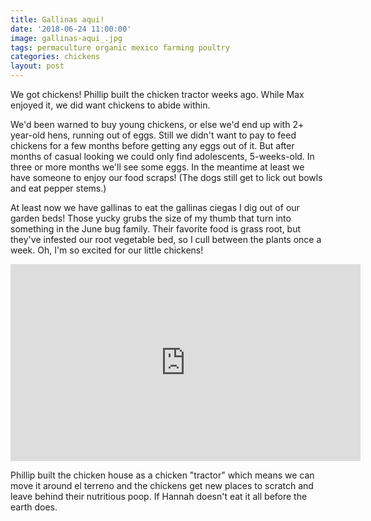 ```yaml
---
title: Gallinas aqui!
date: '2018-06-24 11:00:00'
image: gallinas-aqui_.jpg
tags: permaculture organic mexico farming poultry
categories: chickens
layout: post
---
```


We got chickens! Phillip built the chicken tractor weeks ago. While Max enjoyed it, we did want chickens to abide within.

We'd been warned to buy young chickens, or else we'd end up with 2+ year-old hens, running out of eggs. Still we didn't want to pay to feed chickens for a few months before getting any eggs out of it. But after months of casual looking we could only find adolescents, 5-weeks-old. In three or more months we'll see some eggs.
In the meantime at least we have someone to enjoy our food scraps! (The dogs still get to lick out bowls and eat pepper stems.)

At least now we have gallinas to eat the gallinas ciegas I dig out of our garden beds! Those yucky grubs the size of my thumb that turn into something in the June bug family. Their favorite food is grass root, but they've infested our root vegetable bed, so I cull between the plants once a week. Oh, I'm so excited for our little chickens!
<iframe width="560" height="315" src="https://www.youtube.com/embed/wALCfp6xmyQ" frameborder="0" allow="autoplay; encrypted-media" allowfullscreen></iframe>

Phillip built the chicken house as a chicken "tractor" which means we can move it around el terreno and the chickens get new places to scratch and leave behind their nutritious poop. If Hannah doesn't eat it all before the earth does.
